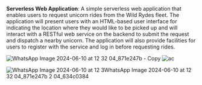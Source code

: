 <strong>Serverless Web Application</strong>:
A simple serverless web application that enables users to request unicorn rides from the Wild Rydes fleet. The application will present users with an HTML-based user interface for indicating the location where they would like to be picked up and will interact with a RESTful web service on the backend to submit the request and dispatch a nearby unicorn. The application will also provide facilities for users to register with the service and log in before requesting rides.

![WhatsApp Image 2024-06-10 at 12 32 04_871e247b - Copy](https://github.com/AmoghArakere/WildRydes/assets/90240269/250564a0-80de-43ea-b2e4-93e5bf537c1e)
![ac](https://github.com/AmoghArakere/WildRydes/assets/90240269/68ab97cb-7e9b-4ca9-ba52-7444b9b475f5)



![WhatsApp Image 2024-06-10 at 12 3![WhatsApp Image 2024-06-10 at 12 32 04_871e247b](https://github.com/AmoghArakere/WildRydes/assets/90240269/be16e305-8df9-41ac-92c4-5bf53d82fbb7)
2 04_634c0384](https://github.com/AmoghArakere/WildRydes/assets/90240269/f92b82b9-0d0f-453a-abe7-b3c7bcc642aa)


